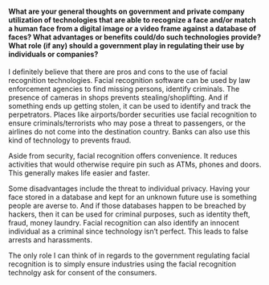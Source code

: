 #### What are your general thoughts on government and private company utilization of technologies that are able to recognize a face and/or match a human face from a digital image or a video frame against a database of faces? What advantages or benefits could/do such technologies provide? What role (if any) should a government play in regulating their use by individuals or companies?

I definitely believe that there are pros and cons to the use of facial recognition technologies. Facial recognition software can be used by law enforcement agencies to find missing persons, identify criminals. The presence of cameras in shops prevents stealing/shoplifting. And if something ends up getting stolen, it can be used to identify and track the perpetrators. Places like airports/border securities use facial recognition to ensure criminals/terrorists who may pose a threat to passengers, or the airlines do not come into the destination country. Banks can also use this kind of technology to prevents fraud. 

Aside from security, facial recognition offers convenience. It reduces activities that would otherwise require pin such as ATMs, phones and doors. This generally makes life easier and faster.

Some disadvantages include the threat to individual privacy. Having your face stored in a database and kept for an unknown future use is something people are averse to. And if those databases happen to be breached by hackers, then it can be used for criminal purposes, such as identity theft, fraud, money laundry. Facial recognition can also identify an innocent individual as a criminal since technology isn’t perfect. This leads to false arrests and harassments. 

The only role I can think of in regards to the government regulating facial recognition is to simply ensure industries using the facial recognition technolgy ask for consent of the consumers.



